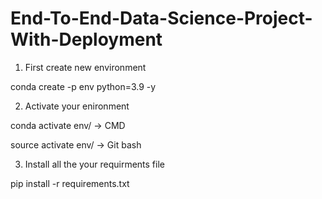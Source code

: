 # End-To-End-Data-Science-Project-With-Deployment


1. First create new environment 

conda create -p env python=3.9 -y

2. Activate your enironment

conda activate env/ -> CMD

source activate env/ -> Git bash

3. Install all the your requirments file

pip install -r requirements.txt